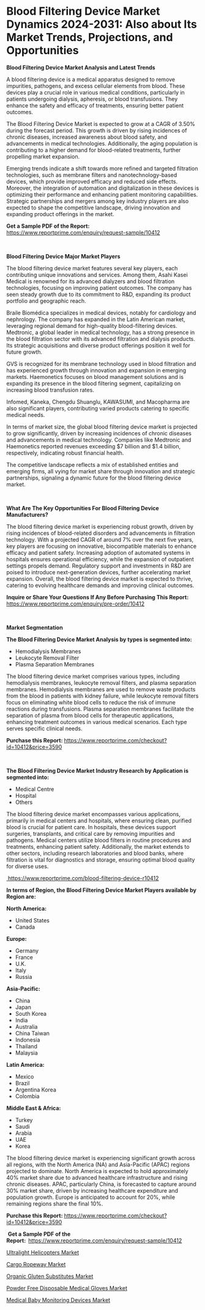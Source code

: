 <p><h1>Blood Filtering Device Market Dynamics 2024-2031: Also about Its Market Trends, Projections, and Opportunities</h1></p><p><strong>Blood Filtering Device Market Analysis and Latest Trends</strong></p>
<p><p>A blood filtering device is a medical apparatus designed to remove impurities, pathogens, and excess cellular elements from blood. These devices play a crucial role in various medical conditions, particularly in patients undergoing dialysis, apheresis, or blood transfusions. They enhance the safety and efficacy of treatments, ensuring better patient outcomes.</p><p>The Blood Filtering Device Market is expected to grow at a CAGR of 3.50% during the forecast period. This growth is driven by rising incidences of chronic diseases, increased awareness about blood safety, and advancements in medical technologies. Additionally, the aging population is contributing to a higher demand for blood-related treatments, further propelling market expansion. </p><p>Emerging trends indicate a shift towards more refined and targeted filtration technologies, such as membrane filters and nanotechnology-based devices, which provide improved efficacy and reduced side effects. Moreover, the integration of automation and digitalization in these devices is optimizing their performance and enhancing patient monitoring capabilities. Strategic partnerships and mergers among key industry players are also expected to shape the competitive landscape, driving innovation and expanding product offerings in the market.</p></p>
<p><strong>Get a Sample PDF of the Report:&nbsp;</strong> <a href="https://www.reportprime.com/enquiry/request-sample/10412">https://www.reportprime.com/enquiry/request-sample/10412</a></p>
<p>&nbsp;</p>
<p><strong>Blood Filtering Device Major Market Players</strong></p>
<p><p>The blood filtering device market features several key players, each contributing unique innovations and services. Among them, Asahi Kasei Medical is renowned for its advanced dialyzers and blood filtration technologies, focusing on improving patient outcomes. The company has seen steady growth due to its commitment to R&D, expanding its product portfolio and geographic reach.</p><p>Braile Biomédica specializes in medical devices, notably for cardiology and nephrology. The company has expanded in the Latin American market, leveraging regional demand for high-quality blood-filtering devices. Medtronic, a global leader in medical technology, has a strong presence in the blood filtration sector with its advanced filtration and dialysis products. Its strategic acquisitions and diverse product offerings position it well for future growth.</p><p>GVS is recognized for its membrane technology used in blood filtration and has experienced growth through innovation and expansion in emerging markets. Haemonetics focuses on blood management solutions and is expanding its presence in the blood filtering segment, capitalizing on increasing blood transfusion rates.</p><p>Infomed, Kaneka, Chengdu Shuanglu, KAWASUMI, and Macopharma are also significant players, contributing varied products catering to specific medical needs.</p><p>In terms of market size, the global blood filtering device market is projected to grow significantly, driven by increasing incidences of chronic diseases and advancements in medical technology. Companies like Medtronic and Haemonetics reported revenues exceeding $7 billion and $1.4 billion, respectively, indicating robust financial health.</p><p>The competitive landscape reflects a mix of established entities and emerging firms, all vying for market share through innovation and strategic partnerships, signaling a dynamic future for the blood filtering device market.</p></p>
<p>&nbsp;</p>
<p><strong>What Are The Key Opportunities For Blood Filtering Device Manufacturers?</strong></p>
<p><p>The blood filtering device market is experiencing robust growth, driven by rising incidences of blood-related disorders and advancements in filtration technology. With a projected CAGR of around 7% over the next five years, key players are focusing on innovative, biocompatible materials to enhance efficacy and patient safety. Increasing adoption of automated systems in hospitals ensures operational efficiency, while the expansion of outpatient settings propels demand. Regulatory support and investments in R&D are poised to introduce next-generation devices, further accelerating market expansion. Overall, the blood filtering device market is expected to thrive, catering to evolving healthcare demands and improving clinical outcomes.</p></p>
<p><strong>Inquire or Share Your Questions If Any Before Purchasing This Report:</strong> <a href="https://www.reportprime.com/enquiry/pre-order/10412">https://www.reportprime.com/enquiry/pre-order/10412</a></p>
<p>&nbsp;</p>
<p><strong>Market Segmentation</strong></p>
<p><strong>The Blood Filtering Device Market Analysis by types is segmented into:</strong></p>
<p><ul><li>Hemodialysis Membranes</li><li>Leukocyte Removal Filter</li><li>Plasma Separation Membranes</li></ul></p>
<p><p>The blood filtering device market comprises various types, including hemodialysis membranes, leukocyte removal filters, and plasma separation membranes. Hemodialysis membranes are used to remove waste products from the blood in patients with kidney failure, while leukocyte removal filters focus on eliminating white blood cells to reduce the risk of immune reactions during transfusions. Plasma separation membranes facilitate the separation of plasma from blood cells for therapeutic applications, enhancing treatment outcomes in various medical scenarios. Each type serves specific clinical needs.</p></p>
<p><strong>Purchase this Report:&nbsp;</strong><a href="https://www.reportprime.com/checkout?id=10412&price=3590">https://www.reportprime.com/checkout?id=10412&price=3590</a></p>
<p>&nbsp;</p>
<p><strong>The Blood Filtering Device Market Industry Research by Application is segmented into:</strong></p>
<p><ul><li>Medical Centre</li><li>Hospital</li><li>Others</li></ul></p>
<p><p>The blood filtering device market encompasses various applications, primarily in medical centers and hospitals, where ensuring clean, purified blood is crucial for patient care. In hospitals, these devices support surgeries, transplants, and critical care by removing impurities and pathogens. Medical centers utilize blood filters in routine procedures and treatments, enhancing patient safety. Additionally, the market extends to other sectors, including research laboratories and blood banks, where filtration is vital for diagnostics and storage, ensuring optimal blood quality for diverse uses.</p></p>
<p><a href="https://www.reportprime.com/blood-filtering-device-r10412">&nbsp;https://www.reportprime.com/blood-filtering-device-r10412</a></p>
<p><strong>In terms of Region, the Blood Filtering Device Market Players available by Region are:</strong></p>
<p>
    <p> <strong> North America: </strong>
        <ul>
            <li>United States</li>
            <li>Canada</li>
        </ul>
        </p> 
    <p> <strong> Europe: </strong>
        <ul>
            <li>Germany</li>
            <li>France</li>
            <li>U.K.</li>
            <li>Italy</li>
            <li>Russia</li>
        </ul>
        </p> 
    <p> <strong> Asia-Pacific: </strong>
        <ul>
            <li>China</li>
            <li>Japan</li>
            <li>South Korea</li>
            <li>India</li>
            <li>Australia</li>
            <li>China Taiwan</li>
            <li>Indonesia</li>
            <li>Thailand</li>
            <li>Malaysia</li>
        </ul>
        </p> 
    <p> <strong> Latin America: </strong>
        <ul>
            <li>Mexico</li>
            <li>Brazil</li>
            <li>Argentina Korea</li>
            <li>Colombia</li>
        </ul>
        </p> 
    <p> <strong> Middle East & Africa: </strong>
        <ul>
            <li>Turkey</li>
            <li>Saudi</li>
            <li>Arabia</li>
            <li>UAE</li>
            <li>Korea</li>
        </ul>
    </p>
    </p>
<p><p>The blood filtering device market is experiencing significant growth across all regions, with the North America (NA) and Asia-Pacific (APAC) regions projected to dominate. North America is expected to hold approximately 40% market share due to advanced healthcare infrastructure and rising chronic diseases. APAC, particularly China, is forecasted to capture around 30% market share, driven by increasing healthcare expenditure and population growth. Europe is anticipated to account for 20%, while remaining regions share the final 10%.</p></p>
<p><strong>Purchase this Report: </strong><a href="https://www.reportprime.com/checkout?id=10412&price=3590">https://www.reportprime.com/checkout?id=10412&price=3590</a></p>
<p>&nbsp;<strong>Get a Sample PDF of the Report:&nbsp;&nbsp;</strong><a href="https://www.reportprime.com/enquiry/request-sample/10412">https://www.reportprime.com/enquiry/request-sample/10412</a></p>
<p><strong></strong></p>
<p><p><a href="https://www.linkedin.com/pulse/global-ultralight-helicopters-market-trends-forecasts-strategic-0bu8f?trackingId=zfJHbwjeQC2VEYV61Fucgg%3D%3D">Ultralight Helicopters Market</a></p><p><a href="https://www.linkedin.com/pulse/cargo-ropeway-market-global-insights-sales-trends-2024-hyczf?trackingId=kmA3Kyz3Q5SQSQMggtjH%2FA%3D%3D">Cargo Ropeway Market</a></p><p><a href="https://medium.com/@brendafgmorris532/organic-gluten-substitutes-market-revolution-2024-2031-market-trends-shaping-the-next-decade-ff452c34c99b">Organic Gluten Substitutes Market</a></p><p><a href="https://github.com/bmorecock/Market-Research-Report-List-5/blob/main/powder-free-disposable-medical-gloves-market.md">Powder Free Disposable Medical Gloves Market</a></p><p><a href="https://medium.com/@brendafgmorris532/the-medical-baby-monitoring-devices-market-report-analyzes-important-operational-and-performance-3c0c642d074a">Medical Baby Monitoring Devices Market</a></p></p>